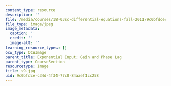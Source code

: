 ```yaml
---
content_type: resource
description: ''
file: /media/courses/18-03sc-differential-equations-fall-2011/9c0bfdcec34d4f3477c084aaef1cc258_s9.jpg
file_type: image/jpeg
image_metadata:
  caption: ''
  credit: ''
  image-alt: ''
learning_resource_types: []
ocw_type: OCWImage
parent_title: Exponential Input; Gain and Phase Lag
parent_type: CourseSection
resourcetype: Image
title: s9.jpg
uid: 9c0bfdce-c34d-4f34-77c0-84aaef1cc258
---
```

